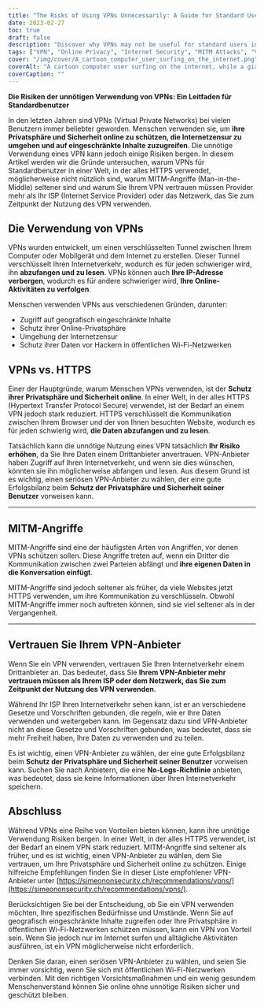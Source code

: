```yaml
---
title: "The Risks of Using VPNs Unnecessarily: A Guide for Standard Users"
date: 2023-02-27
toc: true
draft: false
description: "Discover why VPNs may not be useful for standard users in a world where everything uses HTTPS and how to trust your VPN provider."
tags: ["VPN", "Online Privacy", "Internet Security", "MITM Attacks", "Virtual Private Networks", "Cybersecurity", "Online Safety", "Encryption", "HTTPS", "Data Protection", "Third-party Services", "Privacy Risks", "ISP", "Geo-restricted Content", "Internet Censorship", "Public Wi-Fi", "Data Privacy", "Online Protection", "Web Security", "VPN Providers"]
cover: "/img/cover/A_cartoon_computer_user_surfing_on_the_internet.png"
coverAlt: "A cartoon computer user surfing on the internet, while a giant lock symbol appears to protect the user's privacy."
coverCaption: ""
---
```

 **Die Risiken der unnötigen Verwendung von VPNs: Ein Leitfaden für Standardbenutzer**  In den letzten Jahren sind VPNs (Virtual Private Networks) bei vielen Benutzern immer beliebter geworden. Menschen verwenden sie, um **ihre Privatsphäre und Sicherheit online zu schützen, die Internetzensur zu umgehen und auf eingeschränkte Inhalte zuzugreifen**. Die unnötige Verwendung eines VPN kann jedoch einige Risiken bergen. In diesem Artikel werden wir die Gründe untersuchen, warum VPNs für Standardbenutzer in einer Welt, in der alles HTTPS verwendet, möglicherweise nicht nützlich sind, warum MITM-Angriffe (Man-in-the-Middle) seltener sind und warum Sie Ihrem VPN vertrauen müssen Provider mehr als Ihr ISP (Internet Service Provider) oder das Netzwerk, das Sie zum Zeitpunkt der Nutzung des VPN verwenden.  ## Die Verwendung von VPNs  VPNs wurden entwickelt, um einen verschlüsselten Tunnel zwischen Ihrem Computer oder Mobilgerät und dem Internet zu erstellen. Dieser Tunnel verschlüsselt Ihren Internetverkehr, wodurch es für jeden schwieriger wird, ihn **abzufangen und zu lesen**. VPNs können auch **Ihre IP-Adresse verbergen**, wodurch es für andere schwieriger wird, **Ihre Online-Aktivitäten zu verfolgen**.  Menschen verwenden VPNs aus verschiedenen Gründen, darunter:  - Zugriff auf geografisch eingeschränkte Inhalte - Schutz ihrer Online-Privatsphäre - Umgehung der Internetzensur - Schutz ihrer Daten vor Hackern in öffentlichen Wi-Fi-Netzwerken  ## VPNs vs. HTTPS  Einer der Hauptgründe, warum Menschen VPNs verwenden, ist der **Schutz ihrer Privatsphäre und Sicherheit online**. In einer Welt, in der alles HTTPS (Hypertext Transfer Protocol Secure) verwendet, ist der Bedarf an einem VPN jedoch stark reduziert. HTTPS verschlüsselt die Kommunikation zwischen Ihrem Browser und der von Ihnen besuchten Website, wodurch es für jeden schwierig wird, **die Daten abzufangen und zu lesen**.  Tatsächlich kann die unnötige Nutzung eines VPN tatsächlich **Ihr Risiko erhöhen**, da Sie Ihre Daten einem Drittanbieter anvertrauen. VPN-Anbieter haben Zugriff auf Ihren Internetverkehr, und wenn sie dies wünschen, könnten sie ihn möglicherweise abfangen und lesen. Aus diesem Grund ist es wichtig, einen seriösen VPN-Anbieter zu wählen, der eine gute Erfolgsbilanz beim **Schutz der Privatsphäre und Sicherheit seiner Benutzer** vorweisen kann.  ______  ## MITM-Angriffe  MITM-Angriffe sind eine der häufigsten Arten von Angriffen, vor denen VPNs schützen sollen. Diese Angriffe treten auf, wenn ein Dritter die Kommunikation zwischen zwei Parteien abfängt und **ihre eigenen Daten in die Konversation einfügt**.  MITM-Angriffe sind jedoch seltener als früher, da viele Websites jetzt HTTPS verwenden, um ihre Kommunikation zu verschlüsseln. Obwohl MITM-Angriffe immer noch auftreten können, sind sie viel seltener als in der Vergangenheit.  ______  ## Vertrauen Sie Ihrem VPN-Anbieter  Wenn Sie ein VPN verwenden, vertrauen Sie Ihren Internetverkehr einem Drittanbieter an. Das bedeutet, dass Sie **Ihrem VPN-Anbieter mehr vertrauen müssen als Ihrem ISP oder dem Netzwerk, das Sie zum Zeitpunkt der Nutzung des VPN verwenden**.  Während Ihr ISP Ihren Internetverkehr sehen kann, ist er an verschiedene Gesetze und Vorschriften gebunden, die regeln, wie er Ihre Daten verwenden und weitergeben kann. Im Gegensatz dazu sind VPN-Anbieter nicht an diese Gesetze und Vorschriften gebunden, was bedeutet, dass sie mehr Freiheit haben, Ihre Daten zu verwenden und zu teilen.  Es ist wichtig, einen VPN-Anbieter zu wählen, der eine gute Erfolgsbilanz beim **Schutz der Privatsphäre und Sicherheit seiner Benutzer** vorweisen kann. Suchen Sie nach Anbietern, die eine **No-Logs-Richtlinie** anbieten, was bedeutet, dass sie keine Informationen über Ihren Internetverkehr speichern.  ## Abschluss  Während VPNs eine Reihe von Vorteilen bieten können, kann ihre unnötige Verwendung Risiken bergen. In einer Welt, in der alles HTTPS verwendet, ist der Bedarf an einem VPN stark reduziert. MITM-Angriffe sind seltener als früher, und es ist wichtig, einen VPN-Anbieter zu wählen, dem Sie vertrauen, um Ihre Privatsphäre und Sicherheit online zu schützen. Einige hilfreiche Empfehlungen finden Sie in dieser Liste empfohlener VPN-Anbieter unter [https://simeononsecurity.ch/recommendations/vpns/](https://simeononsecurity.ch/recommendations/vpns/).  Berücksichtigen Sie bei der Entscheidung, ob Sie ein VPN verwenden möchten, Ihre spezifischen Bedürfnisse und Umstände. Wenn Sie auf geografisch eingeschränkte Inhalte zugreifen oder Ihre Privatsphäre in öffentlichen Wi-Fi-Netzwerken schützen müssen, kann ein VPN von Vorteil sein. Wenn Sie jedoch nur im Internet surfen und alltägliche Aktivitäten ausführen, ist ein VPN möglicherweise nicht erforderlich.  Denken Sie daran, einen seriösen VPN-Anbieter zu wählen, und seien Sie immer vorsichtig, wenn Sie sich mit öffentlichen Wi-Fi-Netzwerken verbinden. Mit den richtigen Vorsichtsmaßnahmen und ein wenig gesundem Menschenverstand können Sie online ohne unnötige Risiken sicher und geschützt bleiben.